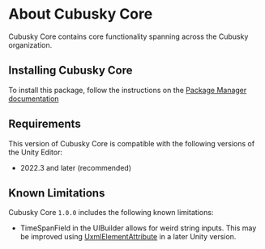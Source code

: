 # About Cubusky Core
Cubusky Core contains core functionality spanning across the Cubusky organization.

## Installing Cubusky Core
To install this package, follow the instructions on the [Package Manager documentation](https://docs.unity3d.com/Manual/upm-ui-giturl.html)

## Requirements
This version of Cubusky Core is compatible with the following versions of the Unity Editor:
- 2022.3 and later (recommended)

## Known Limitations
Cubusky Core `1.0.0` includes the following known limitations:
- TimeSpanField in the UIBuilder allows for weird string inputs. This may be improved using [UxmlElementAttribute](https://docs.unity3d.com/2023.2/Documentation/ScriptReference/UIElements.UxmlElementAttribute.html) in a later Unity version.